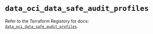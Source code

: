 # `data_oci_data_safe_audit_profiles`

Refer to the Terraform Registory for docs: [`data_oci_data_safe_audit_profiles`](https://registry.terraform.io/providers/oracle/oci/6.18.0/docs/data-sources/data_safe_audit_profiles).
